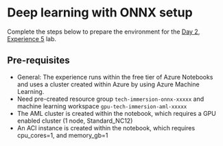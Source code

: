 # Deep learning with ONNX setup

Complete the steps below to prepare the environment for the [Day 2, Experience 5](../../../day2-exp5/README.md) lab.

## Pre-requisites

  - General: The experience runs within the free tier of Azure Notebooks and uses a cluster created within Azure by using Azure Machine Learning.
  - Need pre-created resource group `tech-immersion-onnx-xxxxx` and machine learning workspace `gpu-tech-immersion-aml-xxxxx`
  - The AML cluster is created within the notebook, which requires a GPU enabled cluster (1 node, Standard_NC12)  
  - An ACI instance is created within the notebook, which requires cpu_cores=1, and memory_gb=1
